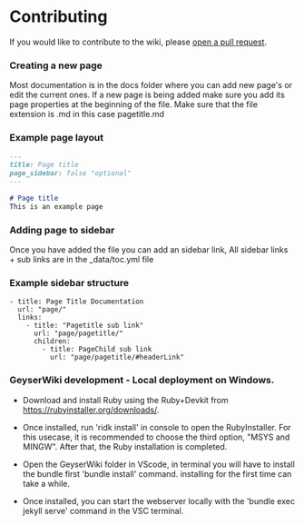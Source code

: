 # Contributing

If you would like to contribute to the wiki, please [open a pull request](https://github.com/GeyserMC/GeyserWiki/pulls).

### Creating a new page

Most documentation is in the docs folder where you can add new page's or edit the current ones.
If a new page is being added make sure you add its page properties at the beginning of the file.
Make sure that the file extension is .md in this case pagetitle.md

### Example page layout

```md
---
title: Page title
page_sidebar: false "optional"
---

# Page title
This is an example page
```

### Adding page to sidebar 

Once you have added the file you can add an sidebar link, All sidebar links + sub links are in the _data/toc.yml file

### Example sidebar structure 

```
- title: Page Title Documentation
  url: "page/"
  links:
    - title: "Pagetitle sub link"
      url: "page/pagetitle/"
      children:
        - title: PageChild sub link
          url: "page/pagetitle/#headerLink"
```

### GeyserWiki development - Local deployment on Windows.

* Download and install Ruby using the Ruby+Devkit from https://rubyinstaller.org/downloads/.

* Once installed, run 'ridk install' in console to open the RubyInstaller.
For this usecase, it is recommended to choose the third option, "MSYS and MINGW". After that, the Ruby installation is completed.

* Open the GeyserWiki folder in VScode, in terminal you will have to install the bundle first 'bundle install' command.
installing for the first time can take a while.

* Once installed, you can start the webserver locally with the 'bundle exec jekyll serve' command in the VSC terminal. 

